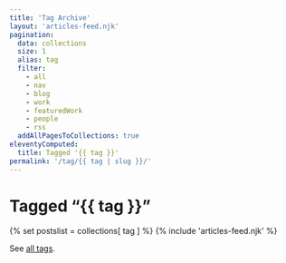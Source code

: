 ```yaml
---
title: 'Tag Archive'
layout: 'articles-feed.njk'
pagination:
  data: collections
  size: 1
  alias: tag
  filter: 
    - all
    - nav
    - blog
    - work
    - featuredWork
    - people
    - rss
  addAllPagesToCollections: true
eleventyComputed:
  title: Tagged '{{ tag }}'
permalink: '/tag/{{ tag | slug }}/'
---
```


<h1>Tagged “{{ tag }}”</h1>

{% set postslist = collections[ tag ] %}
{% include 'articles-feed.njk' %}

<p>See <a href="{{ '/tags/' | url }}">all tags</a>.</p>